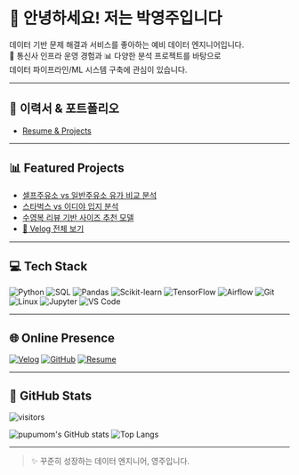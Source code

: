 # 👋 안녕하세요! 저는 박영주입니다

데이터 기반 문제 해결과 서비스를 좋아하는 예비 데이터 엔지니어입니다.  
📍 통신사 인프라 운영 경험과 📊 다양한 분석 프로젝트를 바탕으로  
데이터 파이프라인/ML 시스템 구축에 관심이 있습니다.

---

## 📄 이력서 & 포트폴리오

- [Resume & Projects](https://github.com/pupumom/resume)

---

## 📊 Featured Projects

- [셀프주유소 vs 일반주유소 유가 비교 분석](https://github.com/pupumom/data_analysis)
- [스타벅스 vs 이디야 입지 분석](https://github.com/pupumom/data_analysis)
- [수영복 리뷰 기반 사이즈 추천 모델](https://github.com/pupumom/swimwear-review-ml)
- [📰 Velog 전체 보기](https://velog.io/@yeongdecember)

---

## 💻 Tech Stack

![Python](https://img.shields.io/badge/Python-3776AB?style=flat&logo=python&logoColor=white)
![SQL](https://img.shields.io/badge/SQL-316192?style=flat&logo=sqlite&logoColor=white)
![Pandas](https://img.shields.io/badge/Pandas-150458?style=flat&logo=pandas&logoColor=white)
![Scikit-learn](https://img.shields.io/badge/Scikit--learn-F7931E?style=flat&logo=scikit-learn&logoColor=white)
![TensorFlow](https://img.shields.io/badge/TensorFlow-FF6F00?style=flat&logo=tensorflow&logoColor=white)
![Airflow](https://img.shields.io/badge/Airflow-017CEE?style=flat&logo=apache-airflow&logoColor=white)
![Git](https://img.shields.io/badge/Git-F05032?style=flat&logo=git&logoColor=white)
![Linux](https://img.shields.io/badge/Linux-FCC624?style=flat&logo=linux&logoColor=black)
![Jupyter](https://img.shields.io/badge/Jupyter-F37626?style=flat&logo=jupyter&logoColor=white)
![VS Code](https://img.shields.io/badge/VSCode-007ACC?style=flat&logo=visual-studio-code&logoColor=white)

---

## 🌐 Online Presence

[![Velog](https://img.shields.io/badge/Velog-20C997?style=flat&logo=velog&logoColor=white)](https://velog.io/@yeongdecember)
[![GitHub](https://img.shields.io/badge/GitHub-181717?style=flat&logo=github&logoColor=white)](https://github.com/pupumom)
[![Resume](https://img.shields.io/badge/Resume-FFDD55?style=flat&logo=read-the-docs&logoColor=black)](https://github.com/pupumom/resume)

---

## 👀 GitHub Stats

![visitors](https://komarev.com/ghpvc/?username=pupumom&label=Visitors&color=blue)

![pupumom's GitHub stats](https://github-readme-stats.vercel.app/api?username=pupumom&show_icons=true&theme=default)
![Top Langs](https://github-readme-stats.vercel.app/api/top-langs/?username=pupumom&layout=compact)

---

> ✨ 꾸준히 성장하는 데이터 엔지니어, 영주입니다.
